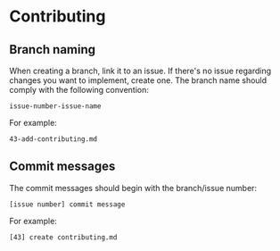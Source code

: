 # Contributing

## Branch naming

When creating a branch, link it to an issue. If there's no issue regarding changes you want to implement, create one. The branch name should comply with the following convention:

```
issue-number-issue-name
```

For example:

```
43-add-contributing.md
```

## Commit messages

The commit messages should begin with the branch/issue number:

```
[issue number] commit message
```

For example:

```
[43] create contributing.md
```
